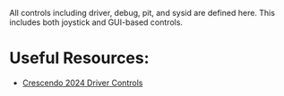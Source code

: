 All controls including driver, debug, pit, and sysid are defined here.  This includes both joystick and GUI-based controls.
# Useful Resources:
* [Crescendo 2024 Driver Controls](https://docs.google.com/document/d/1A22hMpvmXuujwkwF299oZQ94aNbzZQalUD1ifmwRZtk)
